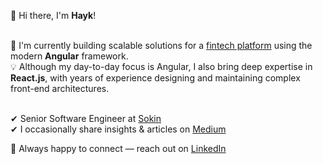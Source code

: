 👋 Hi there, I'm **Hayk**! <br><br>

🚀 I'm currently building scalable solutions for a <a href="https://www.sokin.com" target="_blank" rel="noopener noreferrer">fintech platform</a> using the modern **Angular** framework. <br>
💡 Although my day-to-day focus is Angular, I also bring deep expertise in **React.js**, with years of experience designing and maintaining complex front-end architectures. <br><br>

✔ Senior Software Engineer at <a href="https://uk.linkedin.com/company/sokin" target="_blank" rel="noopener noreferrer">Sokin</a> <br>
✔ I occasionally share insights & articles on <a href="https://medium.com/@hayk.react" target="_blank" rel="noopener noreferrer">Medium</a> <br>

📩 Always happy to connect — reach out on <a href="https://www.linkedin.com/in/hayk-front" target="_blank" rel="noopener noreferrer">LinkedIn</a> <br>
